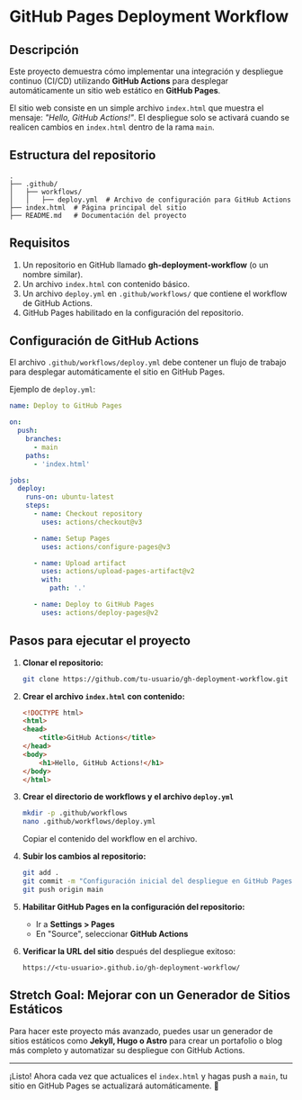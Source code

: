 # GitHub Pages Deployment Workflow

## Descripción
Este proyecto demuestra cómo implementar una integración y despliegue continuo (CI/CD) utilizando **GitHub Actions** para desplegar automáticamente un sitio web estático en **GitHub Pages**.

El sitio web consiste en un simple archivo `index.html` que muestra el mensaje: _"Hello, GitHub Actions!"_. El despliegue solo se activará cuando se realicen cambios en `index.html` dentro de la rama `main`.

## Estructura del repositorio
```
.
├── .github/
│   ├── workflows/
│   │   ├── deploy.yml  # Archivo de configuración para GitHub Actions
├── index.html  # Página principal del sitio
├── README.md   # Documentación del proyecto
```

## Requisitos
1. Un repositorio en GitHub llamado **gh-deployment-workflow** (o un nombre similar).
2. Un archivo `index.html` con contenido básico.
3. Un archivo `deploy.yml` en `.github/workflows/` que contiene el workflow de GitHub Actions.
4. GitHub Pages habilitado en la configuración del repositorio.

## Configuración de GitHub Actions
El archivo `.github/workflows/deploy.yml` debe contener un flujo de trabajo para desplegar automáticamente el sitio en GitHub Pages.

Ejemplo de `deploy.yml`:
```yaml
name: Deploy to GitHub Pages

on:
  push:
    branches:
      - main
    paths:
      - 'index.html'

jobs:
  deploy:
    runs-on: ubuntu-latest
    steps:
      - name: Checkout repository
        uses: actions/checkout@v3

      - name: Setup Pages
        uses: actions/configure-pages@v3

      - name: Upload artifact
        uses: actions/upload-pages-artifact@v2
        with:
          path: '.'

      - name: Deploy to GitHub Pages
        uses: actions/deploy-pages@v2
```

## Pasos para ejecutar el proyecto
1. **Clonar el repositorio:**
   ```sh
   git clone https://github.com/tu-usuario/gh-deployment-workflow.git
   ```
2. **Crear el archivo `index.html` con contenido:**
   ```html
   <!DOCTYPE html>
   <html>
   <head>
       <title>GitHub Actions</title>
   </head>
   <body>
       <h1>Hello, GitHub Actions!</h1>
   </body>
   </html>
   ```
3. **Crear el directorio de workflows y el archivo `deploy.yml`**
   ```sh
   mkdir -p .github/workflows
   nano .github/workflows/deploy.yml
   ```
   Copiar el contenido del workflow en el archivo.

4. **Subir los cambios al repositorio:**
   ```sh
   git add .
   git commit -m "Configuración inicial del despliegue en GitHub Pages"
   git push origin main
   ```

5. **Habilitar GitHub Pages en la configuración del repositorio:**
   - Ir a **Settings > Pages**
   - En "Source", seleccionar **GitHub Actions**

6. **Verificar la URL del sitio** después del despliegue exitoso:
   ```
   https://<tu-usuario>.github.io/gh-deployment-workflow/
   ```

## Stretch Goal: Mejorar con un Generador de Sitios Estáticos
Para hacer este proyecto más avanzado, puedes usar un generador de sitios estáticos como **Jekyll, Hugo o Astro** para crear un portafolio o blog más completo y automatizar su despliegue con GitHub Actions.

---
¡Listo! Ahora cada vez que actualices el `index.html` y hagas push a `main`, tu sitio en GitHub Pages se actualizará automáticamente. 🚀

